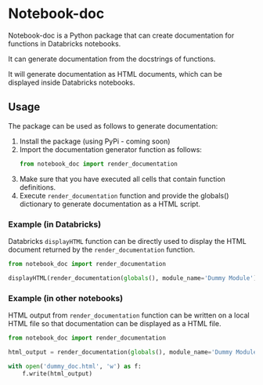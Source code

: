 # Notebook-doc

Notebook-doc is a Python package that can create documentation for functions in Databricks notebooks.

It can generate documentation from the docstrings of functions.

It will generate documentation as HTML documents, which can be displayed inside Databricks notebooks.

## Usage

The package can be used as follows to generate documentation:

1. Install the package (using PyPi - coming soon)
2. Import the documentation generator function as follows:
   ```python
   from notebook_doc import render_documentation
   ```
3. Make sure that you have executed all cells that contain function definitions.
4. Execute `render_documentation` function and provide the globals() dictionary to generate documentation as a HTML script.

### Example (in Databricks)

Databricks `displayHTML` function can be directly used to display the HTML document returned by the `render_documentation` function.

```python
from notebook_doc import render_documentation

displayHTML(render_documentation(globals(), module_name='Dummy Module'))
```

### Example (in other notebooks)

HTML output from `render_documentation` function can be written on a local HTML file so that documentation can be displayed as a HTML file.

```python
from notebook_doc import render_documentation

html_output = render_documentation(globals(), module_name='Dummy Module')

with open('dummy_doc.html', 'w') as f:
    f.write(html_output)
```
